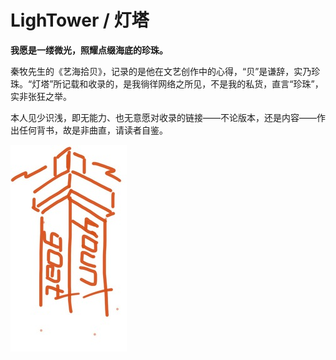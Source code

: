 #	LighTower / 灯塔

**我愿是一缕微光，照耀点缀海底的珍珠。**

秦牧先生的《艺海拾贝》，记录的是他在文艺创作中的心得，“贝”是谦辞，实乃珍珠。“灯塔”所记载和收录的，是我徜徉网络之所见，不是我的私货，直言“珍珠”，实非张狂之举。

本人见少识浅，即无能力、也无意愿对收录的链接——不论版本，还是内容——作出任何背书，故是非曲直，请读者自鉴。

![LighTower](img/lightower.jpg)
